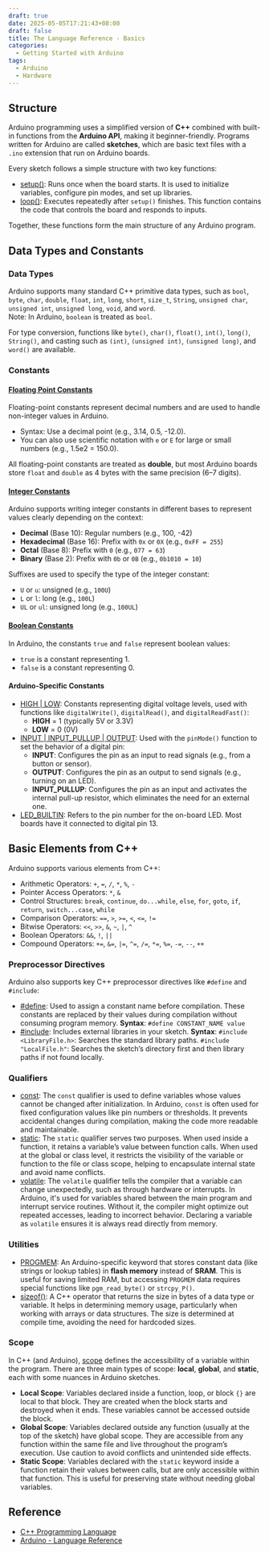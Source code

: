 ```yaml
---
draft: true
date: 2025-05-05T17:21:43+08:00
draft: false
title: The Language Reference - Basics
categories: 
  - Getting Started with Arduino
tags:
  - Arduino
  - Hardware 
---
```

## Structure
Arduino programming uses a simplified version of **C++** combined with built-in functions from the **Arduino API**, making it beginner-friendly. Programs written for Arduino are called **sketches**, which are basic text files with a `.ino` extension that run on Arduino boards.

Every sketch follows a simple structure with two key functions:
* [setup()](https://docs.arduino.cc/language-reference/en/structure/sketch/setup/): Runs once when the board starts. It is used to initialize variables, configure pin modes, and set up libraries.
* [loop()](https://docs.arduino.cc/language-reference/en/structure/sketch/loop/): Executes repeatedly after `setup()` finishes. This function contains the code that controls the board and responds to inputs.

Together, these functions form the main structure of any Arduino program.

## Data Types and Constants

### Data Types
Arduino supports many standard C++ primitive data types, such as `bool`, `byte`, `char`, `double`, `float`, `int`, `long`, `short`, `size_t`, `String`, `unsigned char`, `unsigned int`, `unsigned long`, `void`, and `word`.  
Note: In Arduino, `boolean` is treated as `bool`.

For type conversion, functions like `byte()`, `char()`, `float()`, `int()`, `long()`, `String()`, and casting such as `(int)`, `(unsigned int)`, `(unsigned long)`, and `word()` are available.

### Constants

#### [Floating Point Constants](https://docs.arduino.cc/language-reference/en/variables/constants/floatingPointConstants/)
Floating-point constants represent decimal numbers and are used to handle non-integer values in Arduino.
* Syntax: Use a decimal point (e.g., 3.14, 0.5, -12.0).
* You can also use scientific notation with `e` or `E` for large or small numbers (e.g., 1.5e2 = 150.0).

All floating-point constants are treated as **double**, but most Arduino boards store `float` and `double` as 4 bytes with the same precision (6–7 digits).

#### [Integer Constants](https://docs.arduino.cc/language-reference/en/variables/constants/integerConstants/)
Arduino supports writing integer constants in different bases to represent values clearly depending on the context:
* **Decimal** (Base 10): Regular numbers (e.g., 100, -42)
* **Hexadecimal** (Base 16): Prefix with `0x` or `0X` (e.g., `0xFF = 255`)
* **Octal** (Base 8): Prefix with `0` (e.g., `077 = 63`)
* **Binary** (Base 2): Prefix with `0b` or `0B` (e.g., `0b1010 = 10`)

Suffixes are used to specify the type of the integer constant:
* `U` or `u`: unsigned (e.g., `100U`)
* `L` or `l`: long (e.g., `100L`)
* `UL` or `ul`: unsigned long (e.g., `100UL`)

#### [Boolean Constants](https://docs.arduino.cc/language-reference/en/variables/constants/trueFalse/)
In Arduino, the constants `true` and `false` represent boolean values:
* `true` is a constant representing 1.
* `false` is a constant representing 0.

#### Arduino-Specific Constants
* [HIGH | LOW](https://docs.arduino.cc/language-reference/en/variables/constants/highLow): Constants representing digital voltage levels, used with functions like `digitalWrite()`, `digitalRead()`, and `digitalReadFast()`:
  * **HIGH** = 1 (typically 5V or 3.3V)
  * **LOW** = 0 (0V)
* [INPUT | INPUT_PULLUP | OUTPUT](https://docs.arduino.cc/language-reference/en/variables/constants/inputOutputPullup/): Used with the `pinMode()` function to set the behavior of a digital pin:
  * **INPUT**: Configures the pin as an input to read signals (e.g., from a button or sensor).
  * **OUTPUT**: Configures the pin as an output to send signals (e.g., turning on an LED).
  * **INPUT_PULLUP**: Configures the pin as an input and activates the internal pull-up resistor, which eliminates the need for an external one.
* [LED_BUILTIN](https://docs.arduino.cc/language-reference/en/variables/constants/ledbuiltin/): Refers to the pin number for the on-board LED. Most boards have it connected to digital pin 13.

## Basic Elements from C++
Arduino supports various elements from C++:
* Arithmetic Operators: `+`, `=`, `/`, `*`, `%`, `-`
* Pointer Access Operators: `*`, `&`
* Control Structures: `break`, `continue`, `do...while`, `else`, `for`, `goto`, `if`, `return`, `switch...case`, `while`
* Comparison Operators: `==`, `>`, `>=`, `<`, `<=`, `!=`
* Bitwise Operators: `<<`, `>>`, `&`, `~`, `|`, `^`
* Boolean Operators: `&&`, `!`, `||`
* Compound Operators: `+=`, `&=`, `|=`, `^=`, `/=`, `*=`, `%=`, `-=`, `--`, `++`

### Preprocessor Directives
Arduino also supports key C++ preprocessor directives like `#define` and `#include`:

* [#define](https://docs.arduino.cc/language-reference/en/structure/further-syntax/define/): Used to assign a constant name before compilation. These constants are replaced by their values during compilation without consuming program memory.
  **Syntax**: `#define CONSTANT_NAME value`
* [#include](https://docs.arduino.cc/language-reference/en/structure/further-syntax/include/): Includes external libraries in your sketch.
  **Syntax**: 
  `#include <LibraryFile.h>`: Searches the standard library paths.
  `#include "LocalFile.h"`: Searches the sketch’s directory first and then library paths if not found locally.

### Qualifiers

* [const](https://docs.arduino.cc/language-reference/en/variables/variable-scope-qualifiers/const/): 
  The `const` qualifier is used to define variables whose values cannot be changed after initialization. In Arduino, `const` is often used for fixed configuration values like pin numbers or thresholds. It prevents accidental changes during compilation, making the code more readable and maintainable.
* [static](https://docs.arduino.cc/language-reference/en/variables/variable-scope-qualifiers/static/):
  The `static` qualifier serves two purposes. When used inside a function, it retains a variable’s value between function calls. When used at the global or class level, it restricts the visibility of the variable or function to the file or class scope, helping to encapsulate internal state and avoid name conflicts.
* [volatile](https://docs.arduino.cc/language-reference/en/variables/variable-scope-qualifiers/volatile/): 
  The `volatile` qualifier tells the compiler that a variable can change unexpectedly, such as through hardware or interrupts. In Arduino, it's used for variables shared between the main program and interrupt service routines. Without it, the compiler might optimize out repeated accesses, leading to incorrect behavior. Declaring a variable as `volatile` ensures it is always read directly from memory.

### Utilities

* [PROGMEM](https://docs.arduino.cc/language-reference/en/variables/utilities/PROGMEM/): An Arduino-specific keyword that stores constant data (like strings or lookup tables) in **flash memory** instead of **SRAM**. This is useful for saving limited RAM, but accessing `PROGMEM` data requires special functions like `pgm_read_byte()` or `strcpy_P()`.
* [sizeof()](https://docs.arduino.cc/language-reference/en/variables/utilities/sizeof/): A C++ operator that returns the size in bytes of a data type or variable. It helps in determining memory usage, particularly when working with arrays or data structures. The size is determined at compile time, avoiding the need for hardcoded sizes.

### Scope
In C++ (and Arduino), [scope](https://docs.arduino.cc/language-reference/en/variables/variable-scope-qualifiers/scope/) defines the accessibility of a variable within the program. There are three main types of scope: **local**, **global**, and **static**, each with some nuances in Arduino sketches.
* **Local Scope**: Variables declared inside a function, loop, or block `{}` are local to that block. They are created when the block starts and destroyed when it ends. These variables cannot be accessed outside the block.
* **Global Scope**: Variables declared outside any function (usually at the top of the sketch) have global scope. They are accessible from any function within the same file and live throughout the program’s execution. Use caution to avoid conflicts and unintended side effects.
* **Static Scope**: Variables declared with the `static` keyword inside a function retain their values between calls, but are only accessible within that function. This is useful for preserving state without needing global variables.

## Reference
* [C++ Programming Language](https://www.amazon.sg/dp/0321563840?ref=ppx_yo2ov_dt_b_fed_asin_title) 
* [Arduino - Language Reference](https://docs.arduino.cc/language-reference/#structure)

